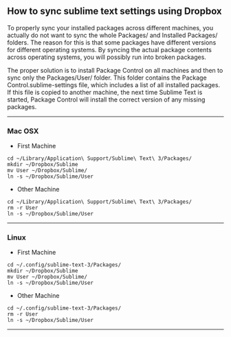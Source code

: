 ## How to sync sublime text settings using Dropbox

To properly sync your installed packages across different machines, you actually do not want to sync the whole Packages/ and Installed Packages/ folders. The reason for this is that some packages have different versions for different operating systems. By syncing the actual package contents across operating systems, you will possibly run into broken packages.

The proper solution is to install Package Control on all machines and then to sync only the Packages/User/ folder. This folder contains the Package Control.sublime-settings file, which includes a list of all installed packages. If this file is copied to another machine, the next time Sublime Text is started, Package Control will install the correct version of any missing packages.

---

### Mac OSX

- First Machine
```
cd ~/Library/Application\ Support/Sublime\ Text\ 3/Packages/
mkdir ~/Dropbox/Sublime
mv User ~/Dropbox/Sublime/
ln -s ~/Dropbox/Sublime/User
```

- Other Machine
```
cd ~/Library/Application\ Support/Sublime\ Text\ 3/Packages/
rm -r User
ln -s ~/Dropbox/Sublime/User
```
---

### Linux

- First Machine
```
cd ~/.config/sublime-text-3/Packages/
mkdir ~/Dropbox/Sublime
mv User ~/Dropbox/Sublime/
ln -s ~/Dropbox/Sublime/User
```

- Other Machine
```
cd ~/.config/sublime-text-3/Packages/
rm -r User
ln -s ~/Dropbox/Sublime/User
```
---
